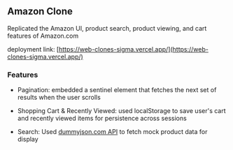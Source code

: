 ## Amazon Clone

Replicated the Amazon UI, product search, product viewing, and cart features of Amazon.com

deployment link: [https://web-clones-sigma.vercel.app/](https://web-clones-sigma.vercel.app/)

### Features

- Pagination: embedded a sentinel element that fetches the next set of results when the user scrolls

- Shopping Cart & Recently Viewed: used localStorage to save user's cart and recently viewed items for persistence across sessions

- Search: Used [dummyjson.com API](https://dummyjson.com/docs/products) to fetch mock product data for display
